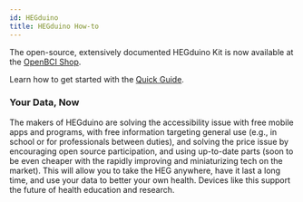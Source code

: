 ```yaml
---
id: HEGduino
title: HEGduino How-to
---
```

The open-source, extensively documented HEGduino Kit is now available at the [OpenBCI Shop](https://shop.openbci.com/products/hegduino-kit).

Learn how to get started with the [Quick Guide](https://github.com/moothyknight/HEG_ESP32/blob/master/Guides/HEG%20Training%20Quick%20Start%20Guide.pdf).

### Your Data, Now

The makers of HEGduino are solving the accessibility issue with free mobile apps and programs, with free information targeting general use (e.g., in school or for professionals between duties), and solving the price issue by encouraging open source participation, and using up-to-date parts (soon to be even cheaper with the rapidly improving and miniaturizing tech on the market). This will allow you to take the HEG anywhere, have it last a long time, and use your data to better your own health. Devices like this support the future of health education and research.
